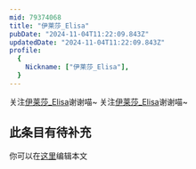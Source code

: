 ```yaml
---
mid: 79374068
title: "伊莱莎_Elisa"
pubDate: "2024-11-04T11:22:09.843Z"
updatedDate: "2024-11-04T11:22:09.843Z"
profile:
  {
    Nickname: ["伊莱莎_Elisa"],
  }
---
```


关注[伊莱莎_Elisa](https://space.bilibili.com/79374068)谢谢喵~ 关注[伊莱莎_Elisa](https://space.bilibili.com/79374068)谢谢喵~

## 此条目有待补充
你可以在[这里](https://github.com/Yuhanawa/VTuber.ICU/edit/master/src/content/v/伊莱莎_Elisa/index.md)编辑本文
